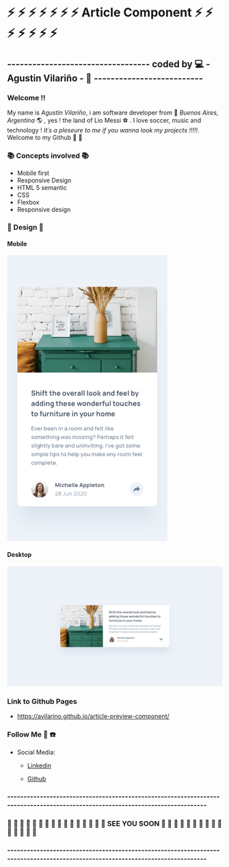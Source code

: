 # :zap: :zap: :zap: :zap: :zap: :zap: :zap: Article Component :zap: :zap: :zap: :zap: :zap: :zap: :zap:
##  ----------------------------------  coded by :computer: -   Agustin Vilariño -  :saxophone: --------------------------

### Welcome !!
My name is *Agustin Vilariño*, i am software developer from :pushpin: *Buenos Aires, Argentina* :earth_americas: , yes ! the land of Lio Messi :soccer: .
I love soccer, music and technology ! *It´s a pleseure to me if you wanna look my projects !!!!!*.
Welcome to my Github  :wave: :wave:


### :books: Concepts involved :books:

* Mobile first
* Responsive Design
* HTML 5 semantic
* CSS
* Flexbox
* Responsive design


### :triangular_ruler: Design :triangular_ruler:

#### Mobile

![Screenshot](https://raw.githubusercontent.com/avilarino/article-html-css/master/assets/img/design/mobile-design.jpg)

#### Desktop

![Screenshot](https://raw.githubusercontent.com/avilarino/article-html-css/master/assets/img/design/desktop-design.jpg)


### Link to Github Pages
 * https://avilarino.github.io/article-preview-component/


### Follow Me :raised_hands: :telephone:  



* Social Media: 
  * [Linkedin](https://www.linkedin.com/in/agust%C3%ADn-vilari%C3%B1o-17914564/)

  * [Github](https://github.com/avilarino)


### ------------------------------------------------------------------------------------------------------------------------------
### :wave: :wave: :wave: :wave: :wave: :wave: :wave: :wave: :wave: :wave: :wave: :wave: :wave: :wave: :wave: :wave: SEE YOU SOON :wave: :wave: :wave: :wave: :wave: :wave: :wave: :wave: :wave: :wave: :wave: :wave: :wave: :wave: :wave:
### ------------------------------------------------------------------------------------------------------------------------------